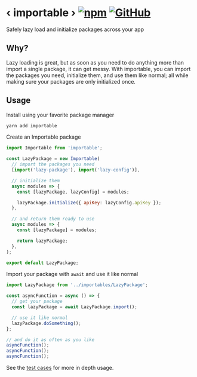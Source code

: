 # ‹ importable › [![npm](https://img.shields.io/npm/v/importable.svg)](https://www.npmjs.com/package/importable) [![GitHub](https://img.shields.io/github/license/michaelwm/importable.svg)](https://github.com/michaelwm/importable/blob/master/LICENSE)

Safely lazy load and initialize packages across your app

## Why?

Lazy loading is great, but as soon as you need to do anything more than import a single package, it can get messy. With importable, you can import the packages you need, initialize them, and use them like normal; all while making sure your packages are only initialized once.

## Usage

Install using your favorite package manager

```bash
yarn add importable
```

Create an Importable package

```js
import Importable from 'importable';

const LazyPackage = new Importable(
  // import the packages you need
  [import('lazy-package'), import('lazy-config')],

  // initialize them
  async modules => {
    const [lazyPackage, lazyConfig] = modules;

    lazyPackage.initialize({ apiKey: lazyConfig.apiKey });
  },

  // and return them ready to use
  async modules => {
    const [lazyPackage] = modules;

    return lazyPackage;
  },
);

export default LazyPackage;
```

Import your package with `await` and use it like normal

```js
import LazyPackage from '../importables/LazyPackage';

const asyncFunction = async () => {
  // get your package
  const lazyPackage = await LazyPackage.import();

  // use it like normal
  lazyPackage.doSomething();
};

// and do it as often as you like
asyncFunction();
asyncFunction();
asyncFunction();
```

See the [test cases](https://github.com/michaelwm/importable/blob/master/src/Importable.test.js) for more in depth usage.
